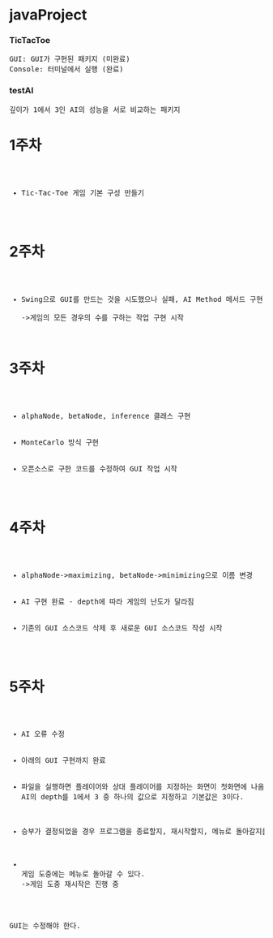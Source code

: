 # javaProject

### TicTacToe
<pre>
GUI: GUI가 구현된 패키지 (미완료)
Console: 터미널에서 실행 (완료)
</pre>

### testAI
<pre>
깊이가 1에서 3인 AI의 성능을 서로 비교하는 패키지
</pre>

# 1주차
<pre>
<ul>
  <li>Tic-Tac-Toe 게임 기본 구성 만들기</li>
</ul>
</pre>

# 2주차
<pre>
<ul>
  <li>Swing으로 GUI를 만드는 것을 시도했으나 실패, AI Method 메서드 구현 시작</li>
->게임의 모든 경우의 수를 구하는 작업 구현 시작
</ul>
</pre>

# 3주차
<pre>
<ul>
  <li>alphaNode, betaNode, inference 클래스 구현</li>
  <li>MonteCarlo 방식 구현</li>
  <li>오픈소스로 구한 코드를 수정하여 GUI 작업 시작</li>
</ul>
</pre>

# 4주차
<pre>
<ul>
  <li>alphaNode->maximizing, betaNode->minimizing으로 이름 변경</li>
  <li>AI 구현 완료 - depth에 따라 게임의 난도가 달라짐</li>
  <li>기존의 GUI 소스코드 삭제 후 새로운 GUI 소스코드 작성 시작</li>
</ul>
</pre>

# 5주차
<pre>
<ul>
  <li>AI 오류 수정</li>
  <li>아래의 GUI 구현까지 완료</li>
  <li>파일을 실행하면 플레이어와 상대 플레이어를 지정하는 화면이 첫화면에 나옴
AI의 depth를 1에서 3 중 하나의 값으로 지정하고 기본값은 3이다.
  </li>
  <li>승부가 결정되었을 경우 프로그램을 종료할지, 재시작할지, 메뉴로 돌아갈지를 정한다.
  </li>
  <li>
게임 도중에는 메뉴로 돌아갈 수 있다.
->게임 도중 재시작은 진행 중
  </li>
</ul>
GUI는 수정해야 한다.
</pre>
